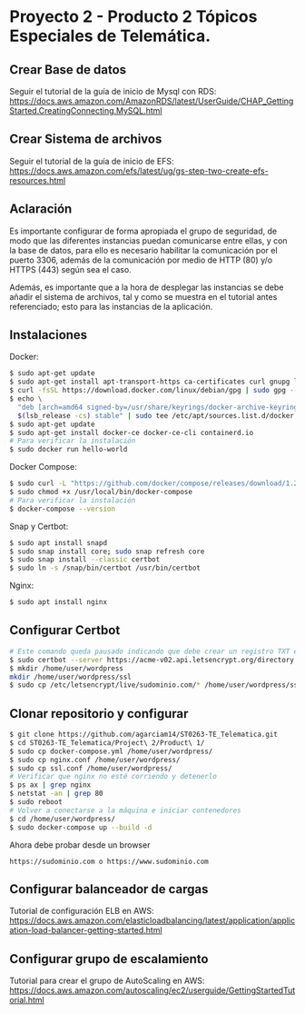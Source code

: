 # **Proyecto 2 - Producto 2 Tópicos Especiales de Telemática.**

## **Crear Base de datos**
Seguir el tutorial de la guía de inicio de Mysql con RDS: 
https://docs.aws.amazon.com/AmazonRDS/latest/UserGuide/CHAP_GettingStarted.CreatingConnecting.MySQL.html


## **Crear Sistema de archivos**
Seguir el tutorial de la guía de inicio de EFS: 
https://docs.aws.amazon.com/efs/latest/ug/gs-step-two-create-efs-resources.html

## **Aclaración**
Es importante configurar de forma apropiada el grupo de seguridad, de modo que las diferentes instancias puedan comunicarse entre ellas, y con la base de datos, para ello es necesario habilitar la comunicación por el puerto 3306, además de la comunicación por medio de HTTP (80) y/o HTTPS (443) según sea el caso.

Además, es importante que a la hora de desplegar las instancias se debe añadir el sistema de archivos, tal y como se muestra en el tutorial antes referenciado; esto para las instancias de la aplicación.

## **Instalaciones**

Docker:

``` bash
$ sudo apt-get update
$ sudo apt-get install apt-transport-https ca-certificates curl gnupg lsb-release
$ curl -fsSL https://download.docker.com/linux/debian/gpg | sudo gpg --dearmor -o /usr/share/keyrings/docker-archive-keyring.gpg
$ echo \
  "deb [arch=amd64 signed-by=/usr/share/keyrings/docker-archive-keyring.gpg] https://download.docker.com/linux/debian \
  $(lsb_release -cs) stable" | sudo tee /etc/apt/sources.list.d/docker.list > /dev/null
$ sudo apt-get update
$ sudo apt-get install docker-ce docker-ce-cli containerd.io
# Para verificar la instalación
$ sudo docker run hello-world
```

Docker Compose:
``` bash
$ sudo curl -L "https://github.com/docker/compose/releases/download/1.29.2/docker-compose-$(uname -s)-$(uname -m)" -o /usr/local/bin/docker-compose
$ sudo chmod +x /usr/local/bin/docker-compose
# Para verificar la instalación
$ docker-compose --version
```

Snap y Certbot:
``` bash
$ sudo apt install snapd
$ sudo snap install core; sudo snap refresh core
$ sudo snap install --classic certbot 
$ sudo ln -s /snap/bin/certbot /usr/bin/certbot
```

Nginx:
``` bash
$ sudo apt install nginx
```

## **Configurar Certbot**
``` bash
# Este comando queda pausado indicando que debe crear un registro TXT en su dominio, una vez lo cree y verifique, dele ENTER para Continuar. Debe terminar con éxito.
$ sudo certbot --server https://acme-v02.api.letsencrypt.org/directory -d *.sudominio.com --manual --preferred-challenges dns-01 certonly
$ mkdir /home/user/wordpress
mkdir /home/user/wordpress/ssl
$ sudo cp /etc/letsencrypt/live/sudominio.com/* /home/user/wordpress/ssl/
```

## **Clonar repositorio y configurar**
``` bash
$ git clone https://github.com/agarciam14/ST0263-TE_Telematica.git
$ cd ST0263-TE_Telematica/Project\ 2/Product\ 1/
$ sudo cp docker-compose.yml /home/user/wordpress/
$ sudo cp nginx.conf /home/user/wordpress/
$ sudo cp ssl.conf /home/user/wordpress/
# Verificar que nginx no esté corriendo y detenerlo
$ ps ax | grep nginx
$ netstat -an | grep 80
$ sudo reboot
# Volver a conectarse a la máquina e iniciar contenedores
$ cd /home/user/wordpress/
$ sudo docker-compose up --build -d
```

Ahora debe probar desde un browser
```
https://sudominio.com o https://www.sudominio.com
```

## **Configurar balanceador de cargas**
Tutorial de configuración ELB en AWS: 
https://docs.aws.amazon.com/elasticloadbalancing/latest/application/application-load-balancer-getting-started.html

## **Configurar grupo de escalamiento**
Tutorial para crear el grupo de AutoScaling en AWS: 
https://docs.aws.amazon.com/autoscaling/ec2/userguide/GettingStartedTutorial.html